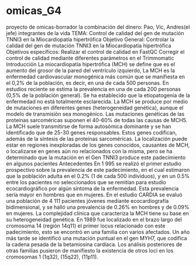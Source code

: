 # omicas_G4
proyecto de omicas-borrador
la combinación del dinero: Pao, Vic, Andres(el jefe)
integrantes de la vida
TEMA: Control de calidad del gen de mutación TNNI3 en la Miocardiopatía hipertrófica
Objetivo General:  Controlar la calidad del gen de mutación TNNI3 en la Miocardiopatía hipertrófica
Objetivos específicos: 
Realizar el control de calidad en FastQC
Corregir el control de calidad mediante diferentes parámetros en el Trimmomatic
Introducción 
La miocardiopatía hipertrófica (MCH) se define que es el aumento del grosor de la pared del ventrículo izquierdo, La MCH es la enfermedad cardiovascular monogénica más común que se manifiesta en el 0,2% de la población, es decir, en una de cada 500 personas. En estudios reciente se estima la prevalencia en una de cada 200 personas (0,5% de la población general). 
Se ha establecido que la etiopatogenia de la enfermedad no está totalmente esclarecida. La MCH se produce por medio de mutaciones en diferentes genes (heterogeneidad genética), aunque el modelo de transmisión sea monogénico. Las mutaciones genéticas de las proteínas sarcoméricas suponen el 40-60% de todas las causas de MCH5. La MCH suele transmitirse de forma autosómica dominante y se han identificado que de 25-30 genes responsables. Estos genes codifican, además de la síntesis de las proteínas sarcoméricas. La localización puede estar en regiones inexploradas de los genes conocidos, causantes de MCH, o localizarse en genes aún no relacionados con la misma, pero se ha determinado que la mutación en el Gen TNNI3 produce este padecimiento en algunos pacientes 
Antecedentes 
En 1 995 se realizó el primer estudio prospectivo sobre la prevalencia de este padecimiento, en el cual estimaron que la población adulta en el 0.2% (1 de cada 500 individuos), y en un 0.5% entre los pacientes no seleccionados que se remitían para estudio ecocardiográfico por algún síntoma de la enfermedad. Esta prevalencia sería mayor en hombres que en mujeres. En el estudio CARDIA se evaluó una población de 4 111 pacientes jóvenes mediante ecocardiografía bidimensional, y se halló una prevalencia de 0.26% en hombres y de 0.09% en mujeres.
La complejidad clínica que caracteriza la MCH tiene su base en su heterogeneidad genética. En 1989 fue localizado en el brazo largo del cromosoma 14 (región 14q11) el primer locus relacionado con este padecimiento, esto se encontró en una familia con varios afectados. Un año más tarde se identificó una mutación puntual en el gen MYH7, que codifica la cadena pesada de la betamiosina cardíaca. Los análisis posteriores de otras familias pusieron de manifiesto la existencia de otros loci en los cromosomas 1 (1q32), (15q22), (11p11).
